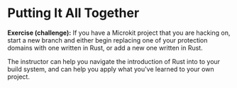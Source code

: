 <!--
    Copyright 2024, Colias Group, LLC

    SPDX-License-Identifier: CC-BY-SA-4.0
-->

# Putting It All Together

**Exercise (challenge):**
If you have a Microkit project that you are hacking on, start a new branch and either begin replacing one of your protection domains with one written in Rust, or add a new one written in Rust.

The instructor can help you navigate the introduction of Rust into to your build system, and can help you apply what you've learned to your own project.
